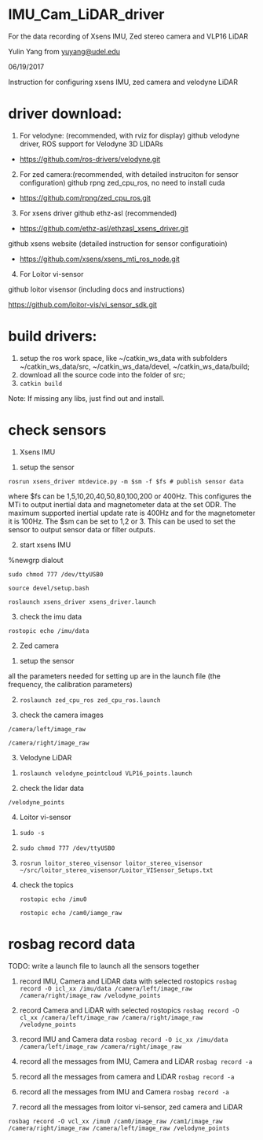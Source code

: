 # IMU_Cam_LiDAR_driver

For the data recording of Xsens IMU, Zed stereo camera and VLP16 LiDAR

Yulin Yang from yuyang@udel.edu

06/19/2017

Instruction for configuring xsens IMU, zed camera and velodyne LiDAR


# driver download: 

1. For velodyne: (recommended, with rviz for display)
github velodyne driver, ROS support for Velodyne 3D LIDARs
 
- https://github.com/ros-drivers/velodyne.git

2. For zed camera:(recommended, with detailed instruciton for sensor configuration)
github rpng zed_cpu_ros, no need to install cuda

- https://github.com/rpng/zed_cpu_ros.git

3. For xsens driver
github ethz-asl (recommended)

- https://github.com/ethz-asl/ethzasl_xsens_driver.git

github xsens website (detailed instruction for sensor configuratioin)

- https://github.com/xsens/xsens_mti_ros_node.git

4. For Loitor vi-sensor

github loitor visensor (including docs and instructions)

https://github.com/loitor-vis/vi_sensor_sdk.git

# build drivers:
1. setup the ros work space, like ~/catkin_ws_data with subfolders ~/catkin_ws_data/src, ~/catkin_ws_data/devel, ~/catkin_ws_data/build;
2. download all the source code into the folder of src;
3. `catkin build`

Note: If missing any libs, just find out and install. 


# check sensors
1. Xsens IMU

1) setup the sensor

`rosrun xsens_driver mtdevice.py -m $sm -f $fs # publish sensor data`

where $fs can be 1,5,10,20,40,50,80,100,200 or 400Hz. This configures the MTi to output inertial data and magnetometer data at the set ODR. The maximum supported inertial update rate is 400Hz and for the magnetometer it is 100Hz. The $sm can be set to 1,2 or 3. This can be used to set the sensor to output sensor data or filter outputs.

2) start xsens IMU

%newgrp dialout

`sudo chmod 777 /dev/ttyUSB0`

`source devel/setup.bash`

`roslaunch xsens_driver xsens_driver.launch`

3) check the imu data

`rostopic echo /imu/data`

2. Zed camera

1) setup the sensor

all the parameters needed for setting up are in the launch file (the frequency, the calibration parameters)

2) `roslaunch zed_cpu_ros zed_cpu_ros.launch`

3) check the camera images

`/camera/left/image_raw`

`/camera/right/image_raw`

3. Velodyne LiDAR

1) `roslaunch velodyne_pointcloud VLP16_points.launch`

2) check the lidar data

`/velodyne_points`

4. Loitor vi-sensor

1) `sudo -s`

2) `sudo chmod 777 /dev/ttyUSB0`

3) `rosrun loitor_stereo_visensor loitor_stereo_visensor ~/src/loitor_stereo_visensor/Loitor_VISensor_Setups.txt`

4) check the topics

   `rostopic echo /imu0`
	
   `rostopic echo /cam0/iamge_raw`	

# rosbag record data
TODO: write a launch file to launch all the sensors together 

1) record IMU, Camera and LiDAR data with selected rostopics
`rosbag record -O icl_xx /imu/data /camera/left/image_raw /camera/right/image_raw /velodyne_points`
2) record Camera and LiDAR with selected rostopics
`rosbag record -O cl_xx /camera/left/image_raw /camera/right/image_raw /velodyne_points`
3) record IMU and Camera data
`rosbag record -O ic_xx /imu/data /camera/left/image_raw /camera/right/image_raw`

4) record all the messages from IMU, Camera and LiDAR
`rosbag record -a`
4) record all the messages from camera and LiDAR
`rosbag record -a`
5) record all the messages from IMU and Camera
`rosbag record -a`

6) record all the messages from loitor vi-sensor, zed camera and LiDAR

`rosbag record -O vcl_xx /imu0 /cam0/image_raw /cam1/image_raw /camera/right/image_raw /camera/left/image_raw /velodyne_points`






